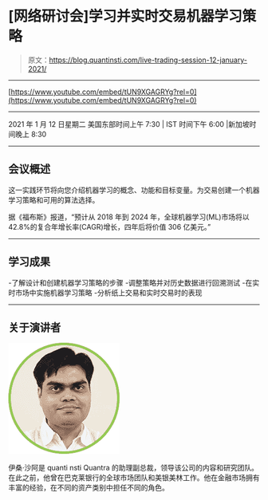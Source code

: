 # [网络研讨会]学习并实时交易机器学习策略

> 原文：<https://blog.quantinsti.com/live-trading-session-12-january-2021/>

* * *

[https://www.youtube.com/embed/tUN9XGAGRYg?rel=0](https://www.youtube.com/embed/tUN9XGAGRYg?rel=0)

* * *

2021 年 1 月 12 日星期二
美国东部时间上午 7:30 | IST 时间下午 6:00 |新加坡时间晚上 8:30

* * *

## **会议概述**

这一实践环节将向您介绍机器学习的概念、功能和目标变量。为交易创建一个机器学习策略和可用的算法选择。

据《福布斯》报道，“预计从 2018 年到 2024 年，全球机器学习(ML)市场将以 42.8%的复合年增长率(CAGR)增长，四年后将价值 306 亿美元。”

* * *

## **学习成果**

-了解设计和创建机器学习策略的步骤
-调整策略并对历史数据进行回溯测试
-在实时市场中实施机器学习策略
-分析纸上交易和实时交易时的表现

* * *

## **关于演讲者**

![](img/8578f1ba9f0ee3e280303a79be5ee9da.png)

伊桑·沙阿是 quanti nsti Quantra 的助理副总裁，领导该公司的内容和研究团队。在此之前，他曾在巴克莱银行的全球市场团队和美银美林工作。他在金融市场拥有丰富的经验，在不同的资产类别中担任不同的角色。